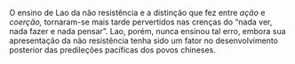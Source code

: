 ﻿O ensino de Lao da não resistência e a distinção que fez entre *ação* e *coerção,* tornaram-se mais tarde pervertidos nas crenças do “nada ver, nada fazer e nada pensar”. Lao, porém, nunca ensinou tal erro, embora sua apresentação da não resistência tenha sido um fator no desenvolvimento posterior das predileções pacíficas dos povos chineses.